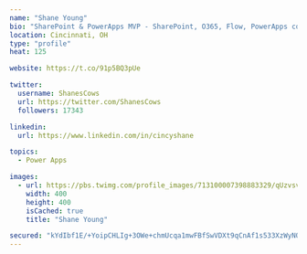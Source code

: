 ```yaml
---
name: "Shane Young"
bio: "SharePoint & PowerApps MVP - SharePoint, O365, Flow, PowerApps consulting? @PowerApps911 | Pure Snark? You found it."
location: Cincinnati, OH
type: "profile"
heat: 125

website: https://t.co/91p5BQ3pUe

twitter:
  username: ShanesCows
  url: https://twitter.com/ShanesCows
  followers: 17343

linkedin:
  url: https://www.linkedin.com/in/cincyshane

topics:
  - Power Apps

images:
  - url: https://pbs.twimg.com/profile_images/713100007398883329/qUzvsvQ3_400x400.jpg
    width: 400
    height: 400
    isCached: true
    title: "Shane Young"

secured: "kYdIbf1E/+YoipCHLIg+3OWe+chmUcqa1mwFBfSwVDXt9qCnAf1s533XzWyNQu8IVxKTlAUL9vfI2e6bGQ+w8ZLGL020fC3A8HcbLtd8qnVoe2Y6QEG7FTLW6k9C/eR8FSfTeLeq++mVWgNVqRMu3WSzgyhruML6fzy4/AOoAMCt7DTHIOCbarnVNoju0+MAJBjXsZzDMUVewV+mRjxwBuX5D1JazBcC9HBV0KyQ8BAkpg/EuUZqJR28NxGiziS0mE/4Xd3dP5fqQd6OdHURtC+S3dCnQUQkhNGMIx1zalX0SSFa4wU5G3RQkebuxbzSuWvE+GOsQnDRLCc7utXpG/Fsm6OQlpwHzvPtj57W2CpPAbK4MDk3QSem4MckfeARQ0JOaT5b0n0bu3rt1a9NoHBt+w+DF2Sv4lbBdeZStC4=;yBjH1XnYaEOzX0P7Leg4Ng=="
---
```


